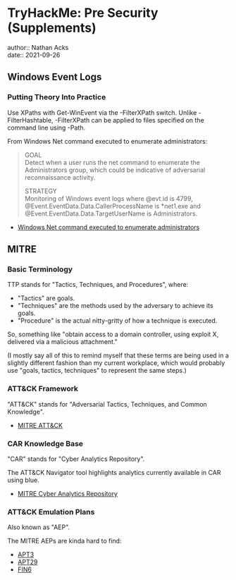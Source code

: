 # TryHackMe: Pre Security (Supplements)

author:: Nathan Acks  
date:: 2021-09-26

## Windows Event Logs

### Putting Theory Into Practice

Use XPaths with Get-WinEvent via the -FilterXPath switch. Unlike -FilterHashtable, -FilterXPath can be applied to files specified on the command line using -Path.

From Windows Net command executed to enumerate administrators:

> GOAL  
> Detect when a user runs the net command to enumerate the Administrators group, which could be indicative of adversarial reconnaissance activity.
> 
> STRATEGY  
> Monitoring of Windows event logs where @evt.id is 4799, @Event.EventData.Data.CallerProcessName is \*net1.exe and @Event.EventData.Data.TargetUserName is Administrators.

* [Windows Net command executed to enumerate administrators](https://docs.datadoghq.com/security_platform/default_rules/windows-event-net-cmd-local-admin-enumeration/)

## MITRE

### Basic Terminology

TTP stands for "Tactics, Techniques, and Procedures", where:

* "Tactics" are goals.
* "Techniques" are the methods used by the adversary to achieve its goals.
* "Procedure" is the actual nitty-gritty of how a technique is executed.

So, something like "obtain access to a domain controller, using exploit X, delivered via a malicious attachment."

(I mostly say all of this to remind myself that these terms are being used in a slightly different fashion than my current workplace, which would probably use "goals, tactics, techniques" to represent the same steps.)

### ATT&CK Framework

"ATT&CK" stands for "Adversarial Tactics, Techniques, and Common Knowledge".

* [MITRE ATT&CK](https://attack.mitre.org)

### CAR Knowledge Base

"CAR" stands for "Cyber Analytics Repository".

The ATT&CK Navigator tool highlights analytics currently available in CAR using blue.

* [MITRE Cyber Analytics Repository](https://car.mitre.org/)

### ATT&CK Emulation Plans

Also known as "AEP".

The MITRE AEPs are kinda hard to find:

* [APT3](https://attack.mitre.org/resources/adversary-emulation-plans/)
* [APT29](https://github.com/center-for-threat-informed-defense/adversary_emulation_library/tree/master/apt29)
* [FIN6](https://github.com/center-for-threat-informed-defense/adversary_emulation_library/tree/master/fin6)
